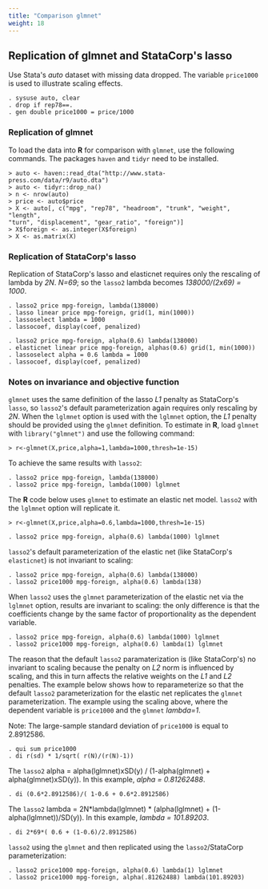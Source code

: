 ```yaml
---
title: "Comparison glmnet"
weight: 18
---
```


<script type="text/javascript" async
  src="https://cdn.mathjax.org/mathjax/latest/MathJax.js?config=TeX-MML-AM_CHTML">
</script>

## Replication of glmnet and StataCorp's lasso

Use Stata's *auto* dataset with missing data dropped.  The variable `price1000`
is used to illustrate scaling effects.
  
    . sysuse auto, clear
    . drop if rep78==.
    . gen double price1000 = price/1000

### Replication of glmnet

To load the data into **R** for comparison with `glmnet`, use the following
commands.  The packages `haven` and `tidyr` need to be installed.

    > auto <- haven::read_dta("http://www.stata-press.com/data/r9/auto.dta")
    > auto <- tidyr::drop_na()
    > n <- nrow(auto)
    > price <- auto$price
    > X <- auto[, c("mpg", "rep78", "headroom", "trunk", "weight", "length",
    "turn", "displacement", "gear_ratio", "foreign")]
    > X$foreign <- as.integer(X$foreign)
    > X <- as.matrix(X)

### Replication of StataCorp's lasso

Replication of StataCorp's lasso and elasticnet requires only the rescaling
of lambda by *2N*.  *N=69*; so the `lasso2` lambda becomes *138000/(2x69) = 1000*.

    . lasso2 price mpg-foreign, lambda(138000)
    . lasso linear price mpg-foreign, grid(1, min(1000))
    . lassoselect lambda = 1000
    . lassocoef, display(coef, penalized)

    . lasso2 price mpg-foreign, alpha(0.6) lambda(138000)
    . elasticnet linear price mpg-foreign, alphas(0.6) grid(1, min(1000))
    . lassoselect alpha = 0.6 lambda = 1000
    . lassocoef, display(coef, penalized)

### Notes on invariance and objective function

`glmnet` uses the same definition of the lasso *L1* penalty as StataCorp's 
`lasso`, so `lasso2`'s default parameterization again requires only rescaling by
*2N*.  When the `lglmnet` option is used with the `lglmnet` option, the *L1* penalty
should be provided using the `glmnet` definition.  To estimate in **R**, load
`glmnet` with `library("glmnet")` and use the following command:

	> r<-glmnet(X,price,alpha=1,lambda=1000,thresh=1e-15)

To achieve the same results with `lasso2`:

    . lasso2 price mpg-foreign, lambda(138000)
    . lasso2 price mpg-foreign, lambda(1000) lglmnet

The **R** code below uses `glmnet` to estimate an elastic net model.  `lasso2` with
the `lglmnet` option will replicate it.

    > r<-glmnet(X,price,alpha=0.6,lambda=1000,thresh=1e-15)

    . lasso2 price mpg-foreign, alpha(0.6) lambda(1000) lglmnet

`lasso2`'s default parameterization of the elastic net (like StataCorp's 
`elasticnet`) is not invariant to scaling:

	. lasso2 price mpg-foreign, alpha(0.6) lambda(138000)
    . lasso2 price1000 mpg-foreign, alpha(0.6) lambda(138)

When `lasso2` uses the `glmnet` parameterization of the elastic net via the
`lglmnet` option, results are invariant to scaling:  the only difference is
that the coefficients change by the same factor of proportionality as the
dependent variable.

    . lasso2 price mpg-foreign, alpha(0.6) lambda(1000) lglmnet
    . lasso2 price1000 mpg-foreign, alpha(0.6) lambda(1) lglmnet

The reason that the default `lasso2` paramaterization 
is (like StataCorp's) no invariant to scaling because the penalty on *L2* norm is influenced by
scaling, and this in turn affects the relative weights on the *L1* and *L2*
penalties.  The example below shows how to reparameterize so that the
default `lasso2` parameterization for the elastic net replicates the `glmnet`
parameterization.  The example using the scaling above, where the dependent
variable is `price1000` and the `glmnet` *lambda=1*.

Note: The large-sample standard deviation of `price1000`
is equal to 2.8912586.
	
	. qui sum price1000
    . di r(sd) * 1/sqrt( r(N)/(r(N)-1))

The `lasso2` alpha = alpha(lglmnet)xSD(y) / (1-alpha(glmnet) +
alpha(glmnet)xSD(y)).  In this example, *alpha = 0.81262488*.

    . di (0.6*2.8912586)/( 1-0.6 + 0.6*2.8912586)

The `lasso2` lambda = 2N*lambda(lglmnet) * (alpha(lglmnet) +
(1-alpha(lglmnet))/SD(y)).  In this example, *lambda = 101.89203*.

    . di 2*69*( 0.6 + (1-0.6)/2.8912586)

`lasso2` using the `glmnet` and then replicated using the `lasso2`/StataCorp
parameterization:

    . lasso2 price1000 mpg-foreign, alpha(0.6) lambda(1) lglmnet
    . lasso2 price1000 mpg-foreign, alpha(.81262488) lambda(101.89203)